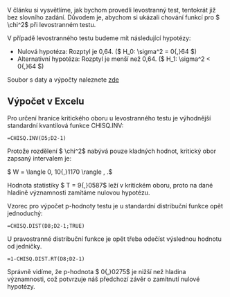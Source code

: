 V článku si vysvětlíme, jak bychom provedli levostranný test, tentokrát již bez slovního zadání. Důvodem je, abychom si ukázali chování funkcí pro $ \chi^2$ při levostranném testu. 

V případě levostranného testu budeme mít následující hypotézy:

* Nulová hypotéza: Rozptyl je 0,64. ($ H_0: \sigma^2 = 0{,}64 $)
* Alternativní hypotéza: Rozptyl je menší než 0,64. ($ H_1: \sigma^2 < 0{,}64 $)

Soubor s daty a výpočty naleznete [zde](media/chi-kvadrat-test-rozptyl-levostranny/test-rozptyl.xlsx)

## Výpočet v Excelu

Pro určení hranice kritického oboru u levostranného testu je výhodnější standardní kvantilová funkce CHISQ.INV:

```
=CHISQ.INV(D5;D2-1)
```

Protože rozdělení $ \chi^2$ nabývá pouze kladných hodnot, kritický obor zapsaný intervalem je:

$ W = \langle 0, 10{,}1170 \rangle \, .$

Hodnota statistiky $ T = 9{,}0587$ leží v kritickém oboru, proto na dané hladině významnosti zamítáme nulovou hypotézu.

Vzorec pro výpočet p-hodnoty testu je u standardní distribuční funkce opět jednoduchý:

```
=CHISQ.DIST(D8;D2-1;TRUE)
```

U pravostranné distribuční funkce je opět třeba odečíst výslednou hodnotu od jedničky.

```
=1-CHISQ.DIST.RT(D8;D2-1)
```

Správně vidíme, že p-hodnota $ 0{,}0275$ je nižší než hladina významnosti, což potvrzuje náš předchozí závěr o zamítnutí nulové hypotézy.
